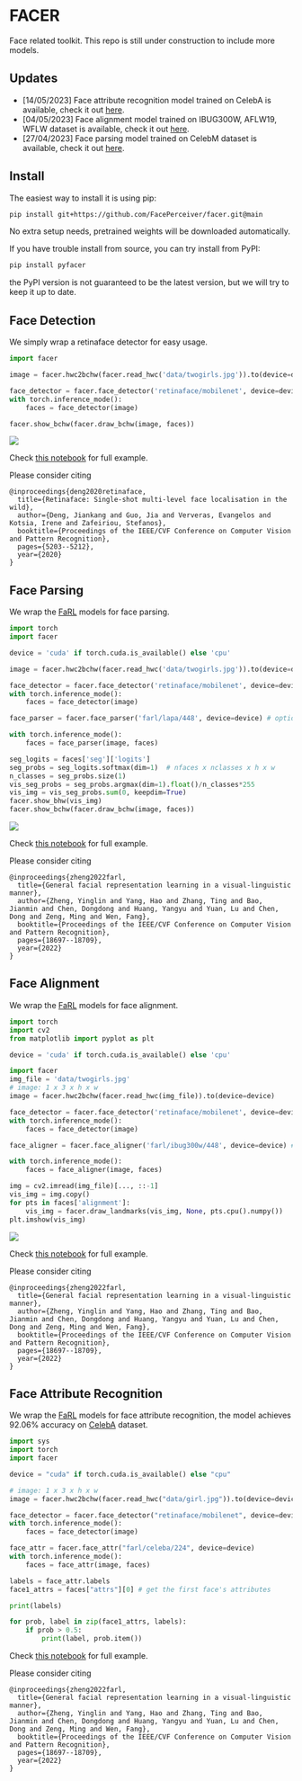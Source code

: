 # FACER

Face related toolkit. This repo is still under construction to include more models.

## Updates
- [14/05/2023] Face attribute recognition model trained on CelebA is available, check it out [here](./samples/face_attribute.ipynb).
- [04/05/2023] Face alignment model trained on IBUG300W, AFLW19, WFLW dataset is available, check it out [here](./samples/face_alignment.ipynb).
- [27/04/2023] Face parsing model trained on CelebM dataset is available, check it out [here](./samples/face_parsing.ipynb).

## Install

The easiest way to install it is using pip:

```bash
pip install git+https://github.com/FacePerceiver/facer.git@main
```
No extra setup needs, pretrained weights will be downloaded automatically.

If you have trouble install from source, you can try install from PyPI:
```bash
pip install pyfacer
```
the PyPI version is not guaranteed to be the latest version, but we will try to keep it up to date.


## Face Detection

We simply wrap a retinaface detector for easy usage.
```python
import facer

image = facer.hwc2bchw(facer.read_hwc('data/twogirls.jpg')).to(device=device)  # image: 1 x 3 x h x w

face_detector = facer.face_detector('retinaface/mobilenet', device=device)
with torch.inference_mode():
    faces = face_detector(image)

facer.show_bchw(facer.draw_bchw(image, faces))
```
![](./samples/example_output/detect.png)

Check [this notebook](./samples/face_detect.ipynb) for full example.

Please consider citing
```
@inproceedings{deng2020retinaface,
  title={Retinaface: Single-shot multi-level face localisation in the wild},
  author={Deng, Jiankang and Guo, Jia and Ververas, Evangelos and Kotsia, Irene and Zafeiriou, Stefanos},
  booktitle={Proceedings of the IEEE/CVF Conference on Computer Vision and Pattern Recognition},
  pages={5203--5212},
  year={2020}
}
```

## Face Parsing

We wrap the [FaRL](https://github.com/faceperceiver/farl) models for face parsing.
```python
import torch
import facer

device = 'cuda' if torch.cuda.is_available() else 'cpu'

image = facer.hwc2bchw(facer.read_hwc('data/twogirls.jpg')).to(device=device)  # image: 1 x 3 x h x w

face_detector = facer.face_detector('retinaface/mobilenet', device=device)
with torch.inference_mode():
    faces = face_detector(image)

face_parser = facer.face_parser('farl/lapa/448', device=device) # optional "farl/celebm/448"

with torch.inference_mode():
    faces = face_parser(image, faces)

seg_logits = faces['seg']['logits']
seg_probs = seg_logits.softmax(dim=1)  # nfaces x nclasses x h x w
n_classes = seg_probs.size(1)
vis_seg_probs = seg_probs.argmax(dim=1).float()/n_classes*255
vis_img = vis_seg_probs.sum(0, keepdim=True)
facer.show_bhw(vis_img)
facer.show_bchw(facer.draw_bchw(image, faces))
```
![](./samples/example_output/parsing.png)

Check [this notebook](./samples/face_parsing.ipynb) for full example.

Please consider citing
```
@inproceedings{zheng2022farl,
  title={General facial representation learning in a visual-linguistic manner},
  author={Zheng, Yinglin and Yang, Hao and Zhang, Ting and Bao, Jianmin and Chen, Dongdong and Huang, Yangyu and Yuan, Lu and Chen, Dong and Zeng, Ming and Wen, Fang},
  booktitle={Proceedings of the IEEE/CVF Conference on Computer Vision and Pattern Recognition},
  pages={18697--18709},
  year={2022}
}
``` 


## Face Alignment

We wrap the [FaRL](https://github.com/faceperceiver/farl) models for face alignment.
```python
import torch
import cv2
from matplotlib import pyplot as plt

device = 'cuda' if torch.cuda.is_available() else 'cpu'

import facer
img_file = 'data/twogirls.jpg'
# image: 1 x 3 x h x w
image = facer.hwc2bchw(facer.read_hwc(img_file)).to(device=device)  

face_detector = facer.face_detector('retinaface/mobilenet', device=device)
with torch.inference_mode():
    faces = face_detector(image)

face_aligner = facer.face_aligner('farl/ibug300w/448', device=device) # optional: "farl/wflw/448", "farl/aflw19/448"

with torch.inference_mode():
    faces = face_aligner(image, faces)

img = cv2.imread(img_file)[..., ::-1]
vis_img = img.copy()
for pts in faces['alignment']:
    vis_img = facer.draw_landmarks(vis_img, None, pts.cpu().numpy())
plt.imshow(vis_img)
```
![](./samples/example_output/alignment.png)

Check [this notebook](./samples/face_alignment.ipynb) for full example.

Please consider citing
```
@inproceedings{zheng2022farl,
  title={General facial representation learning in a visual-linguistic manner},
  author={Zheng, Yinglin and Yang, Hao and Zhang, Ting and Bao, Jianmin and Chen, Dongdong and Huang, Yangyu and Yuan, Lu and Chen, Dong and Zeng, Ming and Wen, Fang},
  booktitle={Proceedings of the IEEE/CVF Conference on Computer Vision and Pattern Recognition},
  pages={18697--18709},
  year={2022}
}
``` 

## Face Attribute Recognition
We wrap the [FaRL](https://github.com/faceperceiver/farl) models for face attribute recognition, the model achieves 92.06% accuracy on [CelebA](https://mmlab.ie.cuhk.edu.hk/projects/CelebA.html) dataset.

```python
import sys
import torch
import facer

device = "cuda" if torch.cuda.is_available() else "cpu"

# image: 1 x 3 x h x w
image = facer.hwc2bchw(facer.read_hwc("data/girl.jpg")).to(device=device)

face_detector = facer.face_detector("retinaface/mobilenet", device=device)
with torch.inference_mode():
    faces = face_detector(image)

face_attr = facer.face_attr("farl/celeba/224", device=device)
with torch.inference_mode():
    faces = face_attr(image, faces)

labels = face_attr.labels
face1_attrs = faces["attrs"][0] # get the first face's attributes

print(labels)

for prob, label in zip(face1_attrs, labels):
    if prob > 0.5:
        print(label, prob.item())
```

Check [this notebook](./samples/face_attribute.ipynb) for full example.

Please consider citing
```
@inproceedings{zheng2022farl,
  title={General facial representation learning in a visual-linguistic manner},
  author={Zheng, Yinglin and Yang, Hao and Zhang, Ting and Bao, Jianmin and Chen, Dongdong and Huang, Yangyu and Yuan, Lu and Chen, Dong and Zeng, Ming and Wen, Fang},
  booktitle={Proceedings of the IEEE/CVF Conference on Computer Vision and Pattern Recognition},
  pages={18697--18709},
  year={2022}
}
``` 